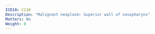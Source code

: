 ```yaml
---
ICD10: C110
Description: "Malignant neoplasm: Superior wall of nasopharynx"
Matters: No
Weight: 0
---
```


